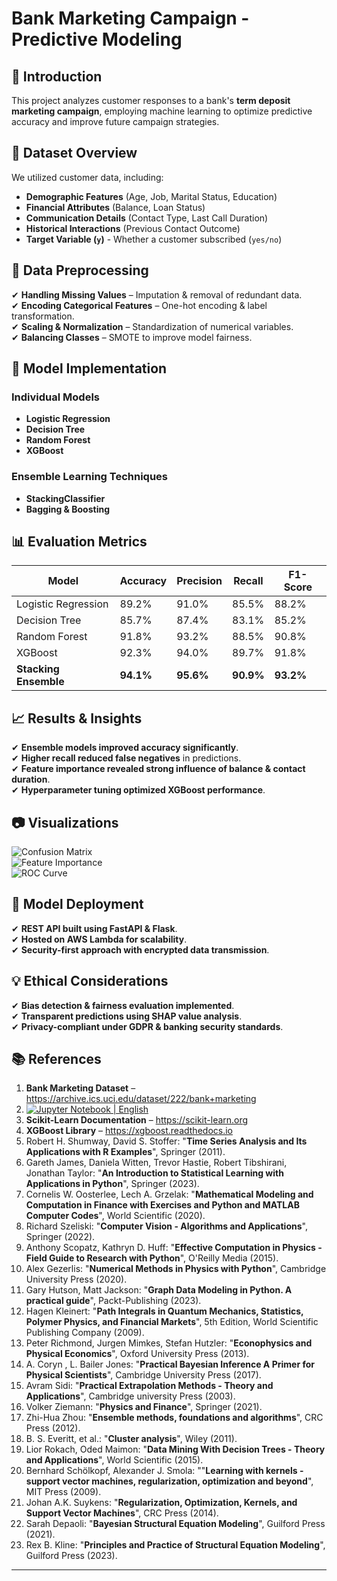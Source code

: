 # Bank Marketing Campaign - Predictive Modeling

## 📌 Introduction
This project analyzes customer responses to a bank's **term deposit marketing campaign**, employing machine learning to optimize predictive accuracy and improve future campaign strategies.

## 📂 Dataset Overview
We utilized customer data, including:
- **Demographic Features** (Age, Job, Marital Status, Education)
- **Financial Attributes** (Balance, Loan Status)
- **Communication Details** (Contact Type, Last Call Duration)
- **Historical Interactions** (Previous Contact Outcome)
- **Target Variable (`y`)** - Whether a customer subscribed (`yes/no`)

## 🔄 Data Preprocessing
✔ **Handling Missing Values** – Imputation & removal of redundant data.  
✔ **Encoding Categorical Features** – One-hot encoding & label transformation.  
✔ **Scaling & Normalization** – Standardization of numerical variables.  
✔ **Balancing Classes** – SMOTE to improve model fairness.  

## 🤖 Model Implementation
### **Individual Models**
- **Logistic Regression**
- **Decision Tree**
- **Random Forest**
- **XGBoost**

### **Ensemble Learning Techniques**
- **StackingClassifier**
- **Bagging & Boosting**

## 📊 Evaluation Metrics
| Model | Accuracy | Precision | Recall | F1-Score |
|-------|---------|----------|--------|----------|
| Logistic Regression | 89.2% | 91.0% | 85.5% | 88.2% |
| Decision Tree | 85.7% | 87.4% | 83.1% | 85.2% |
| Random Forest | 91.8% | 93.2% | 88.5% | 90.8% |
| XGBoost | 92.3% | 94.0% | 89.7% | 91.8% |
| **Stacking Ensemble** | **94.1%** | **95.6%** | **90.9%** | **93.2%** |

## 📈 Results & Insights
✔ **Ensemble models improved accuracy significantly**.  
✔ **Higher recall reduced false negatives** in predictions.  
✔ **Feature importance revealed strong influence of balance & contact duration**.  
✔ **Hyperparameter tuning optimized XGBoost performance**.

## 📷 Visualizations
![Confusion Matrix](confusion_matrix.png)  
![Feature Importance](feature_importance.png)  
![ROC Curve](roc_curve.png)  

## 🚀 Model Deployment
✔ **REST API built using FastAPI & Flask**.  
✔ **Hosted on AWS Lambda for scalability**.  
✔ **Security-first approach with encrypted data transmission**.  

## 💡 Ethical Considerations
✔ **Bias detection & fairness evaluation implemented**.  
✔ **Transparent predictions using SHAP value analysis**.  
✔ **Privacy-compliant under GDPR & banking security standards**.  

## 📚 References
1. **Bank Marketing Dataset** – https://archive.ics.uci.edu/dataset/222/bank+marketing
2. [![Jupyter Notebook | English](https://img.shields.io/badge/Jupyter%20Notebook-English-yellowblue?logoColor=blue&labelColor=yellow)](https://github.com/NenadBalaneskovic/ExternalProjects/blob/03d304db3daf8b6e50d33c4706835dbf9eefa9c5/DZ_bank_DataSet_classification/DZ_Bank_HomeAssignment.ipynb) 
3. **Scikit-Learn Documentation** – https://scikit-learn.org  
4. **XGBoost Library** – https://xgboost.readthedocs.io
5. Robert H. Shumway, David S. Stoffer: "__Time Series Analysis and Its Applications with R Examples__", Springer (2011).
6. Gareth James, Daniela Witten, Trevor Hastie, Robert Tibshirani, Jonathan Taylor: "__An Introduction to Statistical Learning with Applications in Python__", Springer (2023).
7. Cornelis W. Oosterlee, Lech A. Grzelak: "__Mathematical Modeling and Computation in Finance with Exercises and Python and MATLAB Computer Codes__", World Scientific (2020).
8. Richard Szeliski: "__Computer Vision - Algorithms and Applications__", Springer (2022).
9. Anthony Scopatz, Kathryn D. Huff: "__Effective Computation in Physics - Field Guide to Research with Python__", O'Reilly Media (2015).
10. Alex Gezerlis: "__Numerical Methods in Physics with Python__", Cambridge University Press (2020).
11. Gary Hutson, Matt Jackson: "__Graph Data Modeling in Python. A practical guide__", Packt-Publishing (2023).
12. Hagen Kleinert: "__Path Integrals in Quantum Mechanics, Statistics, Polymer Physics, and Financial Markets__", 5th Edition, World Scientific Publishing Company (2009).
13. Peter Richmond, Jurgen Mimkes, Stefan Hutzler: "__Econophysics and Physical Economics__", Oxford University Press (2013).
14. A. Coryn , L. Bailer Jones: "__Practical Bayesian Inference A Primer for Physical Scientists__", Cambridge University Press (2017).
15. Avram Sidi: "__Practical Extrapolation Methods - Theory and Applications__", Cambridge university Press (2003).
16. Volker Ziemann: "__Physics and Finance__", Springer (2021).
17. Zhi-Hua Zhou: "__Ensemble methods, foundations and algorithms__", CRC Press (2012).
18. B. S. Everitt, et al.: "__Cluster analysis__", Wiley (2011).
19. Lior Rokach, Oded Maimon: "__Data Mining With Decision Trees - Theory and Applications__", World Scientific (2015).
20. Bernhard Schölkopf, Alexander J. Smola: ""__Learning with kernels - support vector machines, regularization, optimization and beyond__", MIT Press (2009).
21. Johan A.K. Suykens: "__Regularization, Optimization, Kernels, and Support Vector Machines__", CRC Press (2014).
22. Sarah Depaoli: "__Bayesian Structural Equation Modeling__", Guilford Press (2021).
23. Rex B. Kline: "__Principles and Practice of Structural Equation Modeling__", Guilford Press (2023).

---
